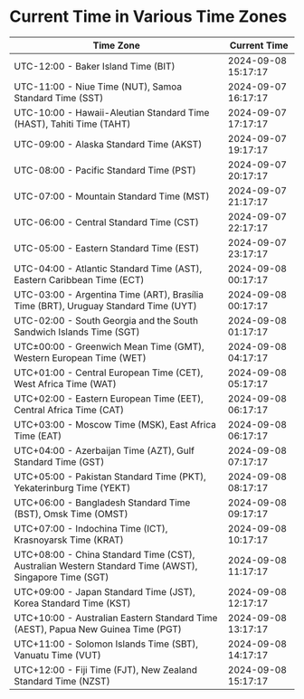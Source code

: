 # Current Time in Various Time Zones

| Time Zone | Current Time |
|-----------|--------------|
| UTC-12:00 - Baker Island Time (BIT) | 2024-09-08 15:17:17 |
| UTC-11:00 - Niue Time (NUT), Samoa Standard Time (SST) | 2024-09-07 16:17:17 |
| UTC-10:00 - Hawaii-Aleutian Standard Time (HAST), Tahiti Time (TAHT) | 2024-09-07 17:17:17 |
| UTC-09:00 - Alaska Standard Time (AKST) | 2024-09-07 19:17:17 |
| UTC-08:00 - Pacific Standard Time (PST) | 2024-09-07 20:17:17 |
| UTC-07:00 - Mountain Standard Time (MST) | 2024-09-07 21:17:17 |
| UTC-06:00 - Central Standard Time (CST) | 2024-09-07 22:17:17 |
| UTC-05:00 - Eastern Standard Time (EST) | 2024-09-07 23:17:17 |
| UTC-04:00 - Atlantic Standard Time (AST), Eastern Caribbean Time (ECT) | 2024-09-08 00:17:17 |
| UTC-03:00 - Argentina Time (ART), Brasília Time (BRT), Uruguay Standard Time (UYT) | 2024-09-08 00:17:17 |
| UTC-02:00 - South Georgia and the South Sandwich Islands Time (SGT) | 2024-09-08 01:17:17 |
| UTC±00:00 - Greenwich Mean Time (GMT), Western European Time (WET) | 2024-09-08 04:17:17 |
| UTC+01:00 - Central European Time (CET), West Africa Time (WAT) | 2024-09-08 05:17:17 |
| UTC+02:00 - Eastern European Time (EET), Central Africa Time (CAT) | 2024-09-08 06:17:17 |
| UTC+03:00 - Moscow Time (MSK), East Africa Time (EAT) | 2024-09-08 06:17:17 |
| UTC+04:00 - Azerbaijan Time (AZT), Gulf Standard Time (GST) | 2024-09-08 07:17:17 |
| UTC+05:00 - Pakistan Standard Time (PKT), Yekaterinburg Time (YEKT) | 2024-09-08 08:17:17 |
| UTC+06:00 - Bangladesh Standard Time (BST), Omsk Time (OMST) | 2024-09-08 09:17:17 |
| UTC+07:00 - Indochina Time (ICT), Krasnoyarsk Time (KRAT) | 2024-09-08 10:17:17 |
| UTC+08:00 - China Standard Time (CST), Australian Western Standard Time (AWST), Singapore Time (SGT) | 2024-09-08 11:17:17 |
| UTC+09:00 - Japan Standard Time (JST), Korea Standard Time (KST) | 2024-09-08 12:17:17 |
| UTC+10:00 - Australian Eastern Standard Time (AEST), Papua New Guinea Time (PGT) | 2024-09-08 13:17:17 |
| UTC+11:00 - Solomon Islands Time (SBT), Vanuatu Time (VUT) | 2024-09-08 14:17:17 |
| UTC+12:00 - Fiji Time (FJT), New Zealand Standard Time (NZST) | 2024-09-08 15:17:17 |
